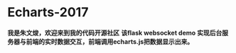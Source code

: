 # Echarts-2017
**我是朱文焌，欢迎来到我的代码开源社区**
**该flask websocket demo 实现后台服务器与前端的实时数据交互，前端调用echarts.js把数据显示出来。**

